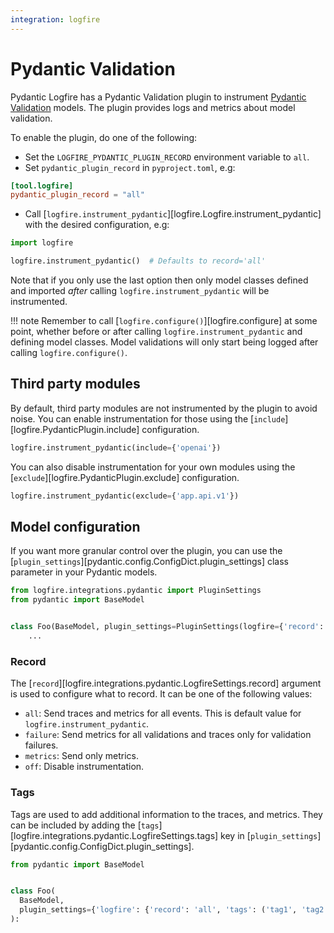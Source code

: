 ```yaml
---
integration: logfire
---
```


# Pydantic Validation

Pydantic Logfire has a Pydantic Validation plugin to instrument [Pydantic Validation][pydantic] models.
The plugin provides logs and metrics about model validation.

To enable the plugin, do one of the following:

- Set the `LOGFIRE_PYDANTIC_PLUGIN_RECORD` environment variable to `all`.
- Set `pydantic_plugin_record` in `pyproject.toml`, e.g:

```toml
[tool.logfire]
pydantic_plugin_record = "all"
```

- Call [`logfire.instrument_pydantic`][logfire.Logfire.instrument_pydantic] with the desired configuration, e.g:

```py
import logfire

logfire.instrument_pydantic()  # Defaults to record='all'
```

Note that if you only use the last option then only model classes defined and imported *after* calling `logfire.instrument_pydantic`
will be instrumented.

!!! note
    Remember to call [`logfire.configure()`][logfire.configure] at some point, whether before or after
    calling `logfire.instrument_pydantic` and defining model classes.
    Model validations will only start being logged after calling `logfire.configure()`.

## Third party modules

By default, third party modules are not instrumented by the plugin to avoid noise. You can enable instrumentation for those
using the [`include`][logfire.PydanticPlugin.include] configuration.

```py
logfire.instrument_pydantic(include={'openai'})
```

You can also disable instrumentation for your own modules using the
[`exclude`][logfire.PydanticPlugin.exclude] configuration.

```py
logfire.instrument_pydantic(exclude={'app.api.v1'})
```

## Model configuration

If you want more granular control over the plugin, you can use the
[`plugin_settings`][pydantic.config.ConfigDict.plugin_settings] class parameter in your Pydantic models.

```py
from logfire.integrations.pydantic import PluginSettings
from pydantic import BaseModel


class Foo(BaseModel, plugin_settings=PluginSettings(logfire={'record': 'failure'})):
    ...
```

### Record

The [`record`][logfire.integrations.pydantic.LogfireSettings.record] argument is used to configure what to record.
It can be one of the following values:

  * `all`: Send traces and metrics for all events. This is default value for `logfire.instrument_pydantic`.
  * `failure`: Send metrics for all validations and traces only for validation failures.
  * `metrics`: Send only metrics.
  * `off`: Disable instrumentation.

<!--
[Sampling](../usage/sampling.md) can be configured by `trace_sample_rate` key in
[`plugin_settings`][pydantic.config.ConfigDict.plugin_settings].

```py
from pydantic import BaseModel


class Foo(BaseModel, plugin_settings={'logfire': {'record': 'all', 'trace_sample_rate': 0.4}}):
    ...
```
-->

### Tags

Tags are used to add additional information to the traces, and metrics. They can be included by
adding the [`tags`][logfire.integrations.pydantic.LogfireSettings.tags] key in
[`plugin_settings`][pydantic.config.ConfigDict.plugin_settings].

```py
from pydantic import BaseModel


class Foo(
  BaseModel,
  plugin_settings={'logfire': {'record': 'all', 'tags': ('tag1', 'tag2')}}
):
```

[pydantic]: https://docs.pydantic.dev/latest/
